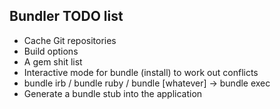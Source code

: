 ## Bundler TODO list

  - Cache Git repositories
  - Build options
  - A gem shit list
  - Interactive mode for bundle (install) to work out conflicts
  - bundle irb / bundle ruby / bundle [whatever] -> bundle exec
  - Generate a bundle stub into the application
